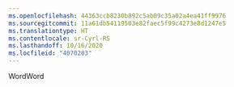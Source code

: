 ```yaml
---
ms.openlocfilehash: 44363ccb8230b892c5ab09c35a02a4ea41ff9976
ms.sourcegitcommit: 11a61db54119503e82faec5f99c4273e8d1247e5
ms.translationtype: HT
ms.contentlocale: sr-Cyrl-RS
ms.lasthandoff: 10/16/2020
ms.locfileid: "4070203"
---
```

<span data-ttu-id="8b945-101">Word</span><span class="sxs-lookup"><span data-stu-id="8b945-101">Word</span></span>